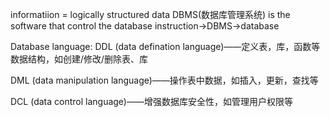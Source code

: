	
informatiion = logically structured data
DBMS(数据库管理系统) is the software that control the database
instruction->DBMS->database

Database language:
DDL (data defination language)——定义表，库，函数等数据结构，如创建/修改/删除表、库

DML (data manipulation language)——操作表中数据，如插入，更新，查找等 

DCL (data control language)——增强数据库安全性，如管理用户权限等




